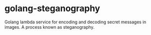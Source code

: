 # golang-steganography
Golang lambda service for encoding and decoding secret messages in images. A process known as steganography.

